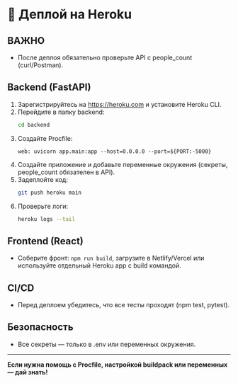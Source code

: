 # 🚀 Деплой на Heroku

## ВАЖНО
- После деплоя обязательно проверьте API с people_count (curl/Postman).

## Backend (FastAPI)
1. Зарегистрируйтесь на https://heroku.com и установите Heroku CLI.
2. Перейдите в папку backend:
   ```bash
   cd backend
   ```
3. Создайте Procfile:
   ```
   web: uvicorn app.main:app --host=0.0.0.0 --port=${PORT:-5000}
   ```
4. Создайте приложение и добавьте переменные окружения (секреты, people_count обязателен в API).
5. Задеплойте код:
   ```bash
   git push heroku main
   ```
6. Проверьте логи:
   ```bash
   heroku logs --tail
   ```

## Frontend (React)
- Соберите фронт: `npm run build`, загрузите в Netlify/Vercel или используйте отдельный Heroku app с build командой.

## CI/CD
- Перед деплоем убедитесь, что все тесты проходят (npm test, pytest).

## Безопасность
- Все секреты — только в .env или переменных окружения.

---

**Если нужна помощь с Procfile, настройкой buildpack или переменных — дай знать!**